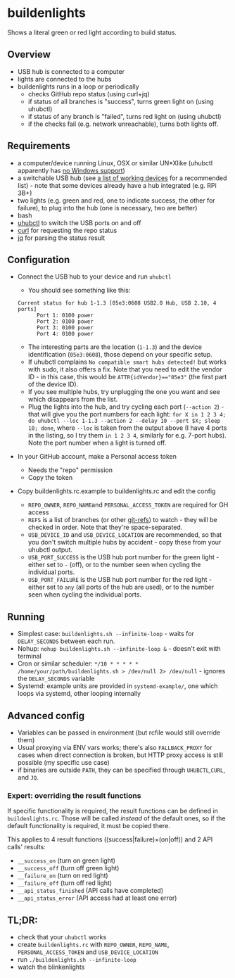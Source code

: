 # buildenlights
Shows a literal green or red light according to build status.

## Overview

- USB hub is connected to a computer
- lights are connected to the hubs
- buildenlights runs in a loop or periodically
   - checks GitHub repo status (using curl+jq)
   - if status of all branches is "success", turns green light on (using uhubctl)
   - if status of any branch is "failed", turns red light on (using uhubctl)
   - if the checks fail (e.g. network unreachable), turns both lights off.

## Requirements

- a computer/device running Linux, OSX or similar UN*Xlike (uhubctl apparently has [no Windows support](https://github.com/mvp/uhubctl/issues/79))
- a switchable USB hub (see [a list of working devices](https://github.com/mvp/uhubctl#user-content-compatible-usb-hubs) for a recommended list) - note that some devices already have a hub integrated (e.g. RPi 3B+)
- two lights (e.g. green and red, one to indicate success, the other for failure), to plug into the hub (one is necessary, two are better)
- bash
- [uhubctl](https://github.com/mvp/uhubctl#user-content-compiling) to switch the USB ports on and off
- [curl](https://curl.haxx.se/) for requesting the repo status
- [jq](https://stedolan.github.io/jq/) for parsing the status result

## Configuration

- Connect the USB hub to your device and run `uhubctl`
    - You should see something like this:
    
    ```
    Current status for hub 1-1.3 [05e3:0608 USB2.0 Hub, USB 2.10, 4 ports]
          Port 1: 0100 power
          Port 2: 0100 power
          Port 3: 0100 power
          Port 4: 0100 power
    ```
    - The interesting parts are the location (`1-1.3`) and the device identification (`05e3:0608`), those depend on your specific setup.
    - If uhubctl complains `No compatible smart hubs detected!` but works with sudo, it also offers a fix. Note that you need to edit the vendor ID - in this case, this would be `ATTR{idVendor}=="05e3"` (the first part of the device ID). 
    - If you see multiple hubs, try unplugging the one you want and see which disappears from the list.
    - Plug the lights into the hub, and try cycling each port (`--action 2`) - that will give you the port numbers for each light: `for X in 1 2 3 4; do uhubctl --loc 1-1.3 --action 2 --delay 10 --port $X; sleep 10; done`, where `--loc` is taken from the output above (I have 4 ports in the listing, so I try them `in 1 2 3 4`, similarly for e.g. 7-port hubs). Note the port number when a light is turned off.
    
- In your GitHub account, make a Personal access token
    - Needs the "repo" permission
    - Copy the token
    
- Copy buildenlights.rc.example to buildenlights.rc and edit the config
    - `REPO_OWNER`, `REPO_NAME`and `PERSONAL_ACCESS_TOKEN` are required for GH access
    - `REFS` is a list of branches (or other [git-refs](https://git-scm.com/book/en/v2/Git-Internals-Git-References)) to watch - they will be checked in order. Note that they're space-separated.
    - `USB_DEVICE_ID` and `USB_DEVICE_LOCATION` are recommended, so that you don't switch multiple hubs by accident - copy these from your uhubctl output.
    - `USB_PORT_SUCCESS` is the USB hub port number for the green light - either set to `-` (off), or to the number seen when cycling the individual ports.
    - `USB_PORT_FAILURE` is the USB hub port number for the red light - either set to `any` (all ports of the hub are used), or to the number seen when cycling the individual ports.

## Running

- Simplest case: `buildenlights.sh --infinite-loop` - waits for `DELAY_SECONDS` between each run.  
- Nohup: `nohup buildenlights.sh --infinite-loop &` - doesn't exit with terminal
- Cron or similar scheduler: `*/10 * * * * * /home/your/path/buildenlights.sh > /dev/null 2> /dev/null` - ignores the `DELAY_SECONDS` variable
- Systemd: example units are provided in `systemd-example/`, one which loops via systemd, other looping internally 

## Advanced config

- Variables can be passed in environment (but rcfile would still override them)
- Usual proxying via ENV vars works; there's also `FALLBACK_PROXY` for cases when direct connection is broken, but HTTP proxy access is still possible (my specific use case)
- if binaries are outside `PATH`, they can be specified through `UHUBCTL`,`CURL`, and `JQ`.

### Expert: overriding the result functions

If specific functionality is required, the result functions can be defined in `buildenlights.rc`. Those will be called *instead* of the default ones, so if the default functionality is required, it must be copied there.

This applies to 4 result functions ((success|failure)×(on|off)) and 2 API calls' results: 
 - `__success_on` (turn on green light)
 - `__success_off` (turn off green light)
 - `__failure_on` (turn on red light)
 - `__failure_off` (turn off red light)
 - `__api_status_finished` (API calls have completed)
 - `__api_status_error` (API access had at least one error) 

## TL;DR:

 - check that your `uhubctl` works
 - create `buildenlights.rc` with `REPO_OWNER`, `REPO_NAME`, `PERSONAL_ACCESS_TOKEN` and `USB_DEVICE_LOCATION`
 - run `./buildenlights.sh --infinite-loop`
 - watch the blinkenlights
